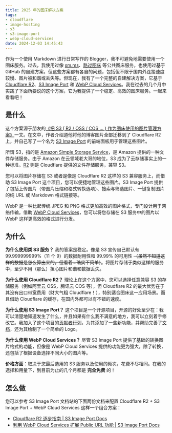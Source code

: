 ```yaml
---
title: 2025 年的图床解决方案
tags:
- cloudflare
- image-hosting
- s3
- s3-image-port
- webp-cloud-services
date: 2024-12-03 14:45:43
---
```


作为一个使用 Markdown 进行日常写作的 Blogger，我不可避免地需要使用一个图床服务。过去，我使用过像 [sm.ms](https://sm.ms/)、[路过图床](https://imgse.com/) 等公共图床服务，也使用过基于 GitHub 的自建方案，但这些方案都有各自的问题，包括但不限于国内外连接速度较慢、图片被和谐或丢失等。但现在，我有了一个完整的自建解决方案，它基于 [Cloudflare R2](https://www.cloudflare.com/zh-cn/developer-platform/products/r2/)、[S3 Image Port](https://iport.yfi.moe/) 和 [WebP Cloud Services](https://webp.se)。我在过去的几个月中实践了下面所要说的这个方案，它为我提供了一个稳定、高效的图床服务。一起来看看吧！

<!--more-->

## 是什么

这个方案源于朋友的[《把 S3 ( R2 / OSS / COS ... ) 作为图床使用的图片管理方案》](https://yfi.moe/post/manage-website-images)一文。在文中，作者介绍道他将他的博客图片全部迁移到了 Cloudflare R2 上，并自己写了一个名为 [S3 Image Port](https://github.com/yy4382/s3-image-port) 的前端面板用于管理这些图片。

所谓 S3，指的是 [Amazon Simple Storage Service](https://aws.amazon.com/s3/)，是 Amazon 提供的一种文件存储服务。由于 Amazon 在云领域老大哥的地位，S3 成为了云存储事实上的一种标准。[R2](https://www.cloudflare.com/zh-cn/developer-platform/products/r2/) 则是 Cloudflare 提供的文件存储服务，兼容 S3。

您可以将图片存储在 S3 或者是像是 Cloudflare R2 这样的 S3 兼容服务上，而借助 S3 Image Port 这个项目，您可以便捷地管理这些图片。S3 Image Port 提供了包括上传图片（带图片压缩和格式转换选项）、搜索与筛选图片、一键复制图片的纯 URL 或 Markdown 格式链接等。

WebP 是一种比起传统 JPEG 和 PNG 格式更加高效的图片格式，专门设计用于网络传输。借助 [WebP Cloud Services](https://webp.se)，您可以将您存储在 S3 服务中的图片以 WebP 这样更高效的格式进行分发。

## 为什么

**为什么使用类 S3 服务？** 我的答案是稳定。像是 S3 宣传自己默认有 99.999999999%（11 个 9）的数据耐用性和 99.99% 的可用性 ~~（虽然不知道这样的数据是怎么算出来的，但看着...确实不简单）~~。将图片存储于类似这样的服务中，至少不用（那么）担心图片和谐和数据丢失。

**为什么使用 Cloudflare R2？** 理论上在这个方案中，您可以选择任意兼容 S3 的存储服务（例如阿里云 OSS，腾讯云 COS 等），但 Cloudflare R2 的最大优势在于其没有出口带宽费用（财大气粗 Cloudflare！），特别适合图床这一应用场景。而且借助 Cloudflare 的缓存，在国内外都可以有不错的速度。

**为什么使用 S3 Image Port？** 这个项目是一个开源项目，开源的好处至少在：我可以清楚地知道发生了什么，并且如果有什么我不满意的地方，我可以立刻着手修改它。我加入了这个项目的[贡献者行列](https://github.com/yy4382/s3-image-port/graphs/contributors)，为其添加了一些新功能，并帮助完善了[文档](https://docs.iport.yfi.moe)，还为其绘制了一个简单的 Logo。

**为什么使用 WebP Cloud Services？** 尽管 S3 Image Port 提供了基础的转换图片格式的功能，但像是 WebP Cloud Services 提供的功能更为强大，除了转换，还包括了根据设备选择不同大小的图片等。

**价格方面**：取决于您最后选用的 S3 服务以及使用的频次，花费不尽相同。在我的选择和用量下，到目前为止的几个月都是 **完全免费** 的！

## 怎么做

您可以参考 S3 Image Port 文档站的下面两份文档来配置 Cloudflare R2 + S3 Image Port + WebP Cloud Services 这样一个组合方案：

- [Cloudflare R2 逐步指南 | S3 Image Port Docs](https://docs.iport.yfi.moe/zh/guide/for-cloudflare-r2)
- [利用 WebP Cloud Services 扩展 Public URL 功能 | S3 Image Port Docs](https://docs.iport.yfi.moe/zh/guide/use-webp-cloud-services)
